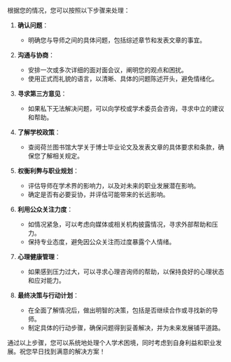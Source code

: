 根据您的情况，您可以按照以下步骤来处理：

1. **确认问题**：
   - 明确您与导师之间的具体问题，包括综述章节和发表文章的事宜。

2. **沟通与协商**：
   - 安排一次或多次详细的面对面会议，阐明您的观点和困扰。
   - 使用正式而礼貌的语言，以清晰、具体的问题陈述开头，避免情绪化。

3. **寻求第三方意见**：
   - 如果私下无法解决问题，可以向学校或学术委员会咨询，寻求中立的建议和帮助。

4. **了解学校政策**：
   - 查阅荷兰图书馆大学关于博士毕业论文及发表文章的具体要求和条款，确保您了解相关规定。

5. **权衡利弊与职业规划**：
   - 评估导师在学术界的影响力，以及对未来的职业发展潜在影响。
   - 确定是否有必要妥协，并评估可能带来的长远影响。

6. **利用公众关注力度**：
   - 如情况紧急，可以考虑向媒体或相关机构披露情况，寻求外部帮助和压力。
   - 保持专业态度，避免因公众关注而过度暴露个人情绪。

7. **心理健康管理**：
   - 如果感到压力过大，可以寻求心理咨询师的帮助，以保持良好的心理状态和应对能力。

8. **最终决策与行动计划**：
   - 在全面了解情况后，做出明智的决策，包括是否继续合作或寻找新的导师。
   - 制定具体的行动步骤，确保问题得到妥善解决，并为未来发展铺平道路。

通过以上步骤，您可以系统地处理个人学术困境，同时考虑到自身利益和职业发展。祝您早日找到满意的解决方案！